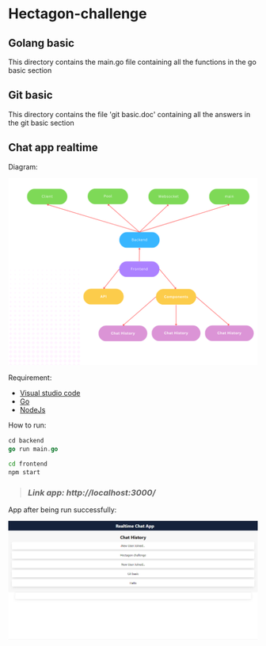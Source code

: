 # Hectagon-challenge


## Golang basic
This directory contains the main.go file containing all the functions in the go basic section

## Git basic
This directory contains the file 'git basic.doc' containing all the answers in the git basic section


## Chat app realtime

Diagram:

![alt](images/Diagram.png)

Requirement:
* [Visual studio code](https://code.visualstudio.com/download)
* [Go](https://go.dev/)
* [NodeJs](https://nodejs.org/en/)

How to run: 

```go
cd backend
go run main.go
```

```cmd
cd frontend
npm start
```

> ### *Link app: http://localhost:3000/*

App after being run successfully:

![alt](images/App.png)